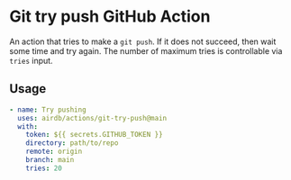 # Git try push GitHub Action

An action that tries to make a `git push`. If it does not succeed, then wait some time and try again. The number of maximum tries is controllable via `tries` input.

## Usage

```yaml
- name: Try pushing
  uses: airdb/actions/git-try-push@main
  with:
    token: ${{ secrets.GITHUB_TOKEN }}
    directory: path/to/repo
    remote: origin
    branch: main
    tries: 20
```
